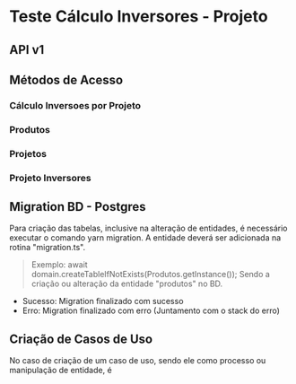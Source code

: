 # Teste Cálculo Inversores - Projeto

## API v1 

## Métodos de Acesso

### Cálculo Inversoes por Projeto

### Produtos

### Projetos

### Projeto Inversores

## Migration BD - Postgres

Para criação das tabelas, inclusive na alteração de entidades, é necessário executar o comando yarn migration.
A entidade deverá ser adicionada na rotina "migration.ts".

> Exemplo: await domain.createTableIfNotExists(Produtos.getInstance());
> Sendo a criação ou alteração da entidade "produtos" no BD.

 - Sucesso: Migration finalizado com sucesso
 - Erro: Migration finalizado com erro (Juntamento com o stack do erro)

## Criação de Casos de Uso

No caso de criação de um caso de uso, sendo ele como processo ou manipulação de entidade, é 
